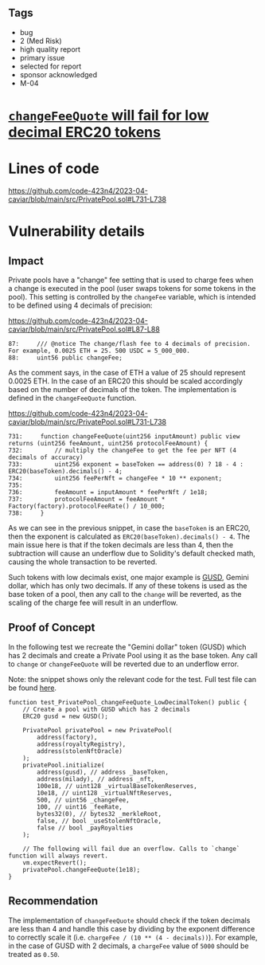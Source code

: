 ## Tags

- bug
- 2 (Med Risk)
- high quality report
- primary issue
- selected for report
- sponsor acknowledged
- M-04

# [`changeFeeQuote` will fail for low decimal ERC20 tokens](https://github.com/code-423n4/2023-04-caviar-findings/issues/858) 

# Lines of code

https://github.com/code-423n4/2023-04-caviar/blob/main/src/PrivatePool.sol#L731-L738


# Vulnerability details

## Impact

Private pools have a "change" fee setting that is used to charge fees when a change is executed in the pool (user swaps tokens for some tokens in the pool). This setting is controlled by the `changeFee` variable, which is intended to be defined using 4 decimals of precision:

https://github.com/code-423n4/2023-04-caviar/blob/main/src/PrivatePool.sol#L87-L88

```solidity
87:     /// @notice The change/flash fee to 4 decimals of precision. For example, 0.0025 ETH = 25. 500 USDC = 5_000_000.
88:     uint56 public changeFee;
```

As the comment says, in the case of ETH a value of 25 should represent 0.0025 ETH. In the case of an ERC20 this should be scaled accordingly based on the number of decimals of the token. The implementation is defined in the `changeFeeQuote` function.

https://github.com/code-423n4/2023-04-caviar/blob/main/src/PrivatePool.sol#L731-L738

```solidity
731:     function changeFeeQuote(uint256 inputAmount) public view returns (uint256 feeAmount, uint256 protocolFeeAmount) {
732:         // multiply the changeFee to get the fee per NFT (4 decimals of accuracy)
733:         uint256 exponent = baseToken == address(0) ? 18 - 4 : ERC20(baseToken).decimals() - 4;
734:         uint256 feePerNft = changeFee * 10 ** exponent;
735: 
736:         feeAmount = inputAmount * feePerNft / 1e18;
737:         protocolFeeAmount = feeAmount * Factory(factory).protocolFeeRate() / 10_000;
738:     }
```

As we can see in the previous snippet, in case the `baseToken` is an ERC20, then the exponent is calculated as `ERC20(baseToken).decimals() - 4`. The main issue here is that if the token decimals are less than 4, then the subtraction will cause an underflow due to Solidity's default checked math, causing the whole transaction to be reverted.

Such tokens with low decimals exist, one major example is [GUSD](https://etherscan.io/token/0x056Fd409E1d7A124BD7017459dFEa2F387b6d5Cd), Gemini dollar, which has only two decimals. If any of these tokens is used as the base token of a pool, then any call to the `change` will be reverted, as the scaling of the charge fee will result in an underflow.

## Proof of Concept

In the following test we recreate the "Gemini dollar" token (GUSD) which has 2 decimals and create a Private Pool using it as the base token. Any call to `change` or `changeFeeQuote` will be reverted due to an underflow error.

Note: the snippet shows only the relevant code for the test. Full test file can be found [here](https://gist.github.com/romeroadrian/06238839330315780b90d9202042ea0f).

```solidity
function test_PrivatePool_changeFeeQuote_LowDecimalToken() public {
    // Create a pool with GUSD which has 2 decimals
    ERC20 gusd = new GUSD();

    PrivatePool privatePool = new PrivatePool(
        address(factory),
        address(royaltyRegistry),
        address(stolenNftOracle)
    );
    privatePool.initialize(
        address(gusd), // address _baseToken,
        address(milady), // address _nft,
        100e18, // uint128 _virtualBaseTokenReserves,
        10e18, // uint128 _virtualNftReserves,
        500, // uint56 _changeFee,
        100, // uint16 _feeRate,
        bytes32(0), // bytes32 _merkleRoot,
        false, // bool _useStolenNftOracle,
        false // bool _payRoyalties
    );

    // The following will fail due an overflow. Calls to `change` function will always revert.
    vm.expectRevert();
    privatePool.changeFeeQuote(1e18);
}
```

## Recommendation

The implementation of `changeFeeQuote` should check if the token decimals are less than 4 and handle this case by dividing by the exponent difference to correctly scale it (i.e. `chargeFee / (10 ** (4 - decimals))`). For example, in the case of GUSD with 2 decimals, a `chargeFee` value of `5000` should be treated as `0.50`.
